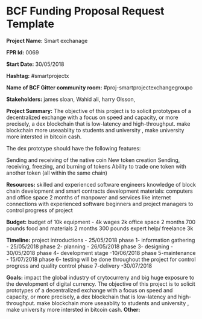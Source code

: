 
# BCF Funding Proposal Request Template

**Project Name:**
Smart exchanage 

**FPR Id:**
0069

**Start Date:**
30/05/2018

**Hashtag:**
#smartprojectx

**Name of BCF Gitter community room:**
#proj-smartprojectexchangegroupo

**Stakeholders:**
james sloan, Wahid ali, harry Olsson,

**Project Summary:**
The objective of this project is to solicit prototypes of a decentralized exchange with a focus on speed and capacity, or more precisely, a dex blockchain that is low-latency and high-throughput. make blockchain more useaablity to students and university , make university more intersted in bitcoin cash.

The dex prototype should have the following features:

Sending and receiving of the native coin
New token creation
Sending, receiving, freezing, and burning of tokens
Ability to trade one token with another token (all within the same chain)

**Resources:**
skilled and experienced software engineers
knowledge of block chain development and smart contracts development 
materials: computers and office space 
2 months of manpower and services like internet 
connections with experienced software beginners and project managers to control progress of project


**Budget:**
budget of 10k 
equipment - 4k 
wages 2k 
office space 2 months 700 pounds
food and materials 2 months 300 pounds
expert help/ freelance 3k


**Timeline:**
project introductions - 25/05/2018
phase 1- information gathering - 25/05/2018
phase 2- planning - 26/05/2018
phase 3- designing - 30/05/2018
phase 4- development stage -10/06/2018
phase 5-maintenance  - 15/07/2018
phase 6- testing will be done throughout the project for control progress and quality control 
phase 7-delivery -30/07/2018




**Goals:**
impact the global industry of crytocurreny and big huge exposure to the development of digital currency.
The objective of this project is to solicit prototypes of a decentralized exchange with a focus on speed and capacity, or more precisely, a dex blockchain that is low-latency and high-throughput. make blockchain more useaablity to students and university , make university more intersted in bitcoin cash.
**Other:**

